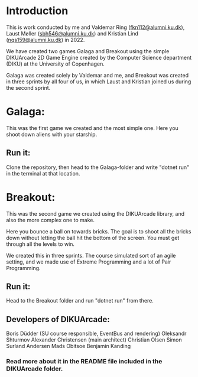# Introduction
This is work conducted by me and Valdemar Ring (fkn112@alumni.ku.dk),  Laust Møller (sbh546@alumni.ku.dk) and Kristian Lind (nqs159@alumni.ku.dk) in 2022. 

We have created two games Galaga and Breakout using the simple DIKUArcade 2D Game Engine created by the Computer Science department (DIKU) at the University of Copenhagen.

Galaga was created solely by Valdemar and me, and Breakout was created in three sprints by all four of us, in which Laust and Kristian joined us during the second sprint.

# Galaga:

This was the first game we created and the most simple one. Here you shoot down aliens with your starship.

## Run it:
Clone the repository, then head to the Galaga-folder and write "dotnet run" in the terminal at that location.

# Breakout:
This was the second game we created using the DIKUArcade library, and also the more complex one to make.

Here you bounce a ball on towards bricks. The goal is to shoot all the bricks down without letting the ball hit the bottom of the screen. You must get through all the levels to win. 

We created this in three sprints. The course simulated sort of an agile setting, and we made use of Extreme Programming and a lot of Pair Programming.

## Run it:

Head to the Breakout folder and run "dotnet run" from there. 


## Developers of DIKUArcade:
Boris Düdder (SU course responsible, EventBus and rendering)
Oleksandr Shturmov
Alexander Christensen (main architect)
Christian Olsen
Simon Surland Andersen
Mads Obitsoe
Benjamin Kanding

### Read more about it in the README file included in the DIKUArcade folder.

